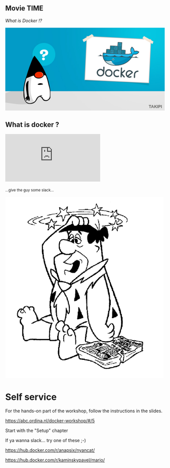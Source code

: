 ## Movie TIME
*What is Docker !?*

![logo](images/whatisdocker.jpg)


## What is docker ?

<iframe class="stretch" src="https://www.youtube.com/embed/aLipr7tTuA4" frameborder="0" allowfullscreen></iframe>

<small>...give the guy some slack... </small>


![logo](images/fred.gif)


# Self service
For the hands-on part of the workshop, follow the instructions in the slides.

https://abc.ordina.nl/docker-workshop/#/5

Start with the "Setup" chapter


If ya wanna slack... try one of these ;-)

https://hub.docker.com/r/anapsix/nyancat/

https://hub.docker.com/r/kaminskypavel/mario/